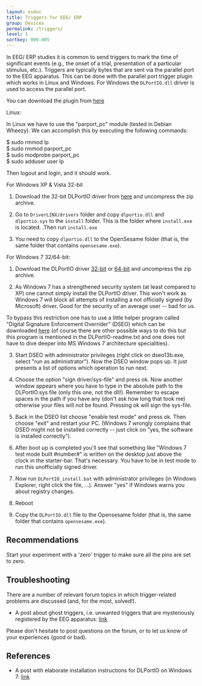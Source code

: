 ```yaml
---
layout: osdoc
title: Triggers for EEG/ ERP
group: Devices
permalink: /triggers/
level: 1
sortkey: 009.005
---
```


In EEG/ ERP studies it is common to send triggers to mark the time of significant events (e.g., the onset of a trial, presentation of a particular stimulus, etc.). Triggers are typically bytes that are sent via the parallel port to the EEG apparatus. This can be done with the parallel port trigger plugin which works in Linux and Windows. For Windows the `DLPortIO.dll` driver is used to access the parallel port. 

You can download the plugin from [here][plugin]
  
  
  
Linux:

In Linux we have to use the "parport_pc" module (tested in Debian Wheezy). We can accomplish this by executing the following commands:

$ sudo rmmod lp  
$ sudo rmmod parport_pc  
$ sudo modprobe parport_pc  
$ sudo adduser user lp  

Then logout and login, and it should work.  
  
   
  
For Windows XP & Vista 32-bit

1) Download the 32-bit DLPortIO driver from [here][win32-dll] and uncompress the zip archive.

2) Go to `DriverLINX/drivers` folder and copy `dlportio.dll` and `dlportio.sys` to the `install` folder. This is the folder  where `install.exe` is located. .Then run `install.exe`

3) You need to copy `dlportio.dll` to the OpenSesame folder (that is, the same folder that contains `opensesame.exe`).
  
  
  
For Windows 7 32/64-bit:  
  
1) Download the DLPortIO driver [32-bit][win7-32-dll] or [64-bit][win7-64-dll] and uncompress the zip archive.  
  
2) As Windows 7 has a strengthened security system (at least compared to XP) one cannot simply install the DLPortIO driver. This won't work as Windows 7 will block all attempts of installing a not officially signed (by Microsoft) driver. Good for the security of an average user -- bad for us.  
  
To bypass this restriction one has to use a little helper program called "Digital Signature Enforcement Overrider" (DSEO) which can be downloaded [here][dseo] (of course there are other possible ways to do this but this program is mentioned in the DLPortIO-readme.txt and one does not have to dive deeper into MS Windows 7 architecture specialities).  
  
3) Start DSEO with administrator privileges (right click on dseo13b.exe, select "run as administrator"). Now the DSEO window pops up. It just presents a list of options which operation to run next.  
  
4) Choose the option "sign driver/sys-file" and press ok. Now another window appears where you have to type in the absolute path to the DLPortIO.sys file (only this one, not the dll!). Remember to escape spaces in the path if you have any (don't ask how long that took me) otherwise your files will not be found. Pressing ok will sign the sys-file.  
  
5) Back in the DSEO list choose "enable test mode" and press ok. Then choose "exit" and restart your PC. (Windows 7 wrongly complains that DSEO might not be installed correctly -- just click on "yes, the software is installed correctly").  
  
6) After boot up is completed you'll see that something like "Windows 7 test mode built #number#" is written on the desktop just above the clock in the starter-bar. That's necessary. You have to be in test mode to run this unofficially signed driver.  
  
7) Now run `DLPortIO_install.bat` with administrator privileges (in Windows Explorer, right click the file, ...). Answer "yes" if Windows warns you about registry changes.  
  
8) Reboot  
  
9) Copy the `DLPortIO.dll` file to the Opensesame folder (that is, the same folder that contains `opensesame.exe`).  
  
  
  
Recommendations
---------------

Start your experiment with a 'zero' trigger to make sure all the pins are set to zero.  
  
  
Troubleshooting
---------------

There are a number of relevant forum topics in which trigger-related problems are discussed (and, for the most, solved!).

- A post about ghost triggers, i.e. unwanted triggers that are mysteriously registered by the EEG apparatus: [link][post-1]

Please don't hesitate to post questions on the forum, or to let us know of your experiences (good or bad).


References
----------

- A post with elaborate installation instructions for DLPortIO on Windows 7: [link][post-2]

[win32-dll]: http://files.cogsci.nl/misc/dlportio.zip
[win7-32-dll]: http://real.kiev.ua/files/avreal/dlportio-32-bat.zip
[win7-64-dll]: http://real.kiev.ua/files/avreal/dlportio-64.zip
[post-1]: http://forum.cogsci.nl/index.php?p=/discussion/comment/780#Comment_780
[post-2]: http://forum.cogsci.nl/index.php?p=/discussion/comment/745#Comment_745
[plugin]: https://github.com/dev-jam/opensesame_plugin_parallel-port-trigger/archive/master.zip
[dseo]: http://www.ngohq.com/home.php?page=dseo

